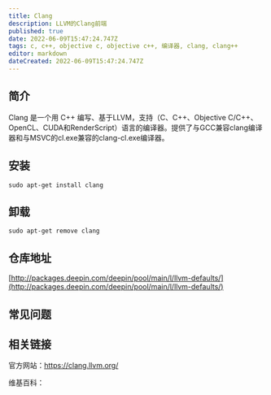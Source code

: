 ```yaml
---
title: Clang
description: LLVM的Clang前端
published: true
date: 2022-06-09T15:47:24.747Z
tags: c, c++, objective c, objective c++, 编译器, clang, clang++
editor: markdown
dateCreated: 2022-06-09T15:47:24.747Z
---
```


## 简介

Clang 是一个用 C++ 编写、基于LLVM，支持（C、C++、Objective C/C++、OpenCL、CUDA和RenderScript）语言的编译器。提供了与GCC兼容clang编译器和与MSVC的cl.exe兼容的clang-cl.exe编译器。 

## 安装

`sudo apt-get install clang`

## 卸载

`sudo apt-get remove clang`

## 仓库地址

[http://packages.deepin.com/deepin/pool/main/l/llvm-defaults/](http://packages.deepin.com/deepin/pool/main/l/llvm-defaults/)

## 常见问题

## 相关链接
官方网站：https://clang.llvm.org/

维基百科：